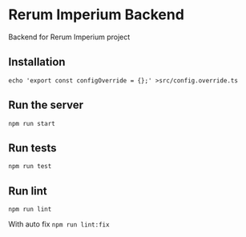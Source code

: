 # Rerum Imperium Backend

Backend for Rerum Imperium project

## Installation

`echo 'export const configOverride = {};' >src/config.override.ts`

## Run the server

`npm run start`

## Run tests

`npm run test`

## Run lint

`npm run lint`

With auto fix
`npm run lint:fix`
